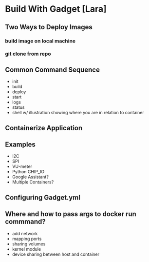 # Build With Gadget [Lara]

## Two Ways to Deploy Images

### build image on local machine
### git clone from repo

## Common Command Sequence

* init
* build 
* deploy
* start
* logs
* status
* shell w/ illustration showing where you are in relation to container

## Containerize Application

## Examples

* I2C
* SPI
* VU-meter
* Python CHIP_IO
* Google Assistant?
* Multiple Containers?

## Configuring Gadget.yml

## Where and how to pass args to docker run commmand?

* add network 
* mapping ports
* sharing volumes
* kernel module
* device sharing between host and container
